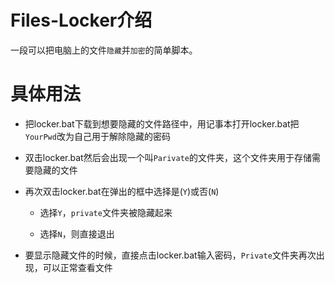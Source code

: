 # Files-Locker介绍
一段可以把电脑上的文件`隐藏`并`加密`的简单脚本。

# 具体用法
* 把locker.bat下载到想要隐藏的文件路径中，用记事本打开locker.bat把`YourPwd`改为自己用于解除隐藏的密码

* 双击locker.bat然后会出现一个叫`Parivate`的文件夹，这个文件夹用于存储需要隐藏的文件

* 再次双击locker.bat在弹出的框中选择是(`Y`)或否(`N`)
  * 选择`Y`，`private`文件夹被隐藏起来
  
  * 选择`N`，则直接退出
  
* 要显示隐藏文件的时候，直接点击locker.bat输入密码，`Private`文件夹再次出现，可以正常查看文件
  
